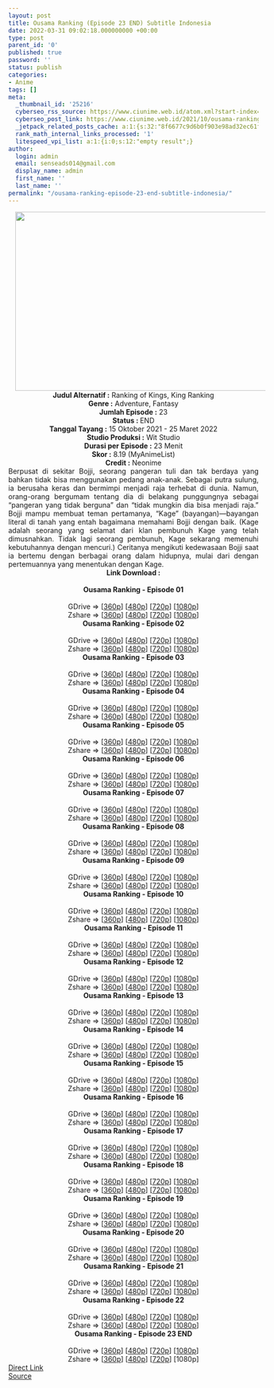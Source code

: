 ```yaml
---
layout: post
title: Ousama Ranking (Episode 23 END) Subtitle Indonesia
date: 2022-03-31 09:02:18.000000000 +00:00
type: post
parent_id: '0'
published: true
password: ''
status: publish
categories:
- Anime
tags: []
meta:
  _thumbnail_id: '25216'
  cyberseo_rss_source: https://www.ciunime.web.id/atom.xml?start-index=1
  cyberseo_post_link: https://www.ciunime.web.id/2021/10/ousama-ranking-subtitle-indonesia.html
  _jetpack_related_posts_cache: a:1:{s:32:"8f6677c9d6b0f903e98ad32ec61f8deb";a:2:{s:7:"expires";i:1663347647;s:7:"payload";a:3:{i:0;a:1:{s:2:"id";i:25016;}i:1;a:1:{s:2:"id";i:25089;}i:2;a:1:{s:2:"id";i:23440;}}}}
  rank_math_internal_links_processed: '1'
  litespeed_vpi_list: a:1:{i:0;s:12:"empty result";}
author:
  login: admin
  email: senseads014@gmail.com
  display_name: admin
  first_name: ''
  last_name: ''
permalink: "/ousama-ranking-episode-23-end-subtitle-indonesia/"
---
```

<div class="separator" style="clear: both; text-align: center;"><a href="https://blogger.googleusercontent.com/img/a/AVvXsEgoYAtqG8zn4TmMi9lCuDKDS137dL4VydE49BUsqF9Y40t2owZRhejj_lRRYk5KAuJ3moyiECSRT7tMz81j-eOnIhBkhfz3BPa9_kbRnQVqYpOI2sQOHkA_kJMvOZkgpy2zKKe61gji93cDm7dGS999qKAS4lmayx6apLsjJ0y8XgZQ_DqRpI7xYSHe=s1280" style="margin-left: 1em; margin-right: 1em;"><img border="0" data-original-height="720" data-original-width="1280" height="360" src="{{ site.baseurl }}/assets/2022/03/AVvXsEgoYAtqG8zn4TmMi9lCuDKDS137dL4VydE49BUsqF9Y40t2owZRhejj_lRRYk5KAuJ3moyiECSRT7tMz81j-eOnIhBkhfz3BPa9_kbRnQVqYpOI2sQOHkA_kJMvOZkgpy2zKKe61gji93cDm7dGS999qKAS4lmayx6apLsjJ0y8XgZQ_DqRpI7xYSHe=w640-h360" width="640" /></a></div>
<div class="separator" style="clear: both; text-align: center;"></div>
<div style="text-align: center;"><b>Judul</b><b><b> Alternatif</b> :</b> Ranking of Kings,&nbsp;King Ranking</div>
<div style="text-align: center;"><b><b>Genre :</b></b> Adventure, Fantasy</div>
<div style="text-align: center;"><b>Jumlah Episode :</b> 23<br /><b>Status : </b>END<br /><b>Tanggal Tayang :</b> 15 Oktober&nbsp;2021 - 25 Maret 2022<br /><b>Studio Produksi :</b>&nbsp;Wit Studio<br /><b>Durasi per Episode :</b> 23 Menit</div>
<div style="text-align: center;"><b>Skor :</b> 8.19 (MyAnimeList)</div>
<div style="text-align: center;"><b>Credit :</b>&nbsp;Neonime</div>
<div style="text-align: center;"></div>
<div style="text-align: justify;">Berpusat di sekitar Bojji, seorang pangeran tuli dan tak berdaya yang bahkan tidak bisa menggunakan pedang anak-anak. Sebagai putra sulung, ia berusaha keras dan bermimpi menjadi raja terhebat di dunia. Namun, orang-orang bergumam tentang dia di belakang punggungnya sebagai “pangeran yang tidak berguna” dan “tidak mungkin dia bisa menjadi raja.” Bojji mampu membuat teman pertamanya, “Kage” (bayangan)—bayangan literal di tanah yang entah bagaimana memahami Bojji dengan baik. (Kage adalah seorang yang selamat dari klan pembunuh Kage yang telah dimusnahkan. Tidak lagi seorang pembunuh, Kage sekarang memenuhi kebutuhannya dengan mencuri.) Ceritanya mengikuti kedewasaan Bojji saat ia bertemu dengan berbagai orang dalam hidupnya, mulai dari dengan pertemuannya yang menentukan dengan Kage.</div>
<div style="text-align: justify;"></div>
<div style="text-align: justify;"></div>
<div style="text-align: center;">
<div style="text-align: center;">
<div style="text-align: left;">
<div style="text-align: center;"><b>Link Download :</b></div>
<div style="text-align: center;"><b><br /></b></div>
<div style="text-align: center;"><span style="text-align: left;"><b>Ousama Ranking&nbsp;</b></span><b>- Episode 01</b></div>
<div style="text-align: center;"><b><br /></b></div>
<div style="text-align: center;">GDrive =&gt; [<a href="https://www.mp4upload.com/zox2twlqpz1t" target="_blank" rel="noopener">360p</a>] [<a href="https://acefile.co/f/57723396/neonime_ranking_of_kings_-_01_-480p-zip" target="_blank" rel="noopener">480p</a>] [<a href="https://acefile.co/f/57723403/neonime_ranking_of_kings_-_01_-720p-zip" target="_blank" rel="noopener">720p</a>] [<a href="https://acefile.co/f/57723407/neonime_ranking_of_kings_-_01_-1080p-zip" target="_blank" rel="noopener">1080p</a>]</div>
<div style="text-align: center;">Zshare =&gt; [<a href="https://www39.zippyshare.com/v/ofugHUIl/file.html" target="_blank" rel="noopener">360p</a>] [<a href="https://www39.zippyshare.com/v/vucbfHUq/file.html" target="_blank" rel="noopener">480p</a>] [<a href="https://www39.zippyshare.com/v/PbUjiabm/file.html" target="_blank" rel="noopener">720p</a>] [<a href="https://www96.zippyshare.com/v/qvlxbpYZ/file.html" target="_blank" rel="noopener">1080p</a>]</div>
<div style="text-align: center;"></div>
<div style="text-align: center;">
<div><span style="text-align: left;"><b>Ousama Ranking&nbsp;</b></span><b>- Episode 02</b></div>
<div><b><br /></b></div>
<div>GDrive =&gt; [<a href="http://www.solidfiles.com/v/3d6AaYPAg5rgN" target="_blank" rel="noopener">360p</a>] [<a href="https://acefile.co/f/58198972/neonime_ranking_of_kings_-_02-480p-zip" target="_blank" rel="noopener">480p</a>] [<a href="https://acefile.co/f/58199373/neonime_ranking_of_kings_-_02-720p-zip" target="_blank" rel="noopener">720p</a>] [<a href="https://acefile.co/f/58199950/neonime_ranking_of_kings_-_02-1080p-zip" target="_blank" rel="noopener">1080p</a>]</div>
<div>Zshare =&gt; [<a href="https://www64.zippyshare.com/v/WReMuo7N/file.html" target="_blank" rel="noopener">360p</a>] [<a href="https://www16.zippyshare.com/v/g4kkdSvL/file.html" target="_blank" rel="noopener">480p</a>] [<a href="https://www107.zippyshare.com/v/AVuoXGeI/file.html" target="_blank" rel="noopener">720p</a>] [<a href="https://www69.zippyshare.com/v/VDDj2y7F/file.html" target="_blank" rel="noopener">1080p</a>]</div>
<div></div>
<div>
<div><span style="text-align: left;"><b>Ousama Ranking&nbsp;</b></span><b>- Episode 03</b></div>
<div><b><br /></b></div>
<div>GDrive =&gt; [<a href="https://www.mp4upload.com/m94evxz6je6q" target="_blank" rel="noopener">360p</a>] [<a href="https://acefile.co/f/58681486/neonime_pemeringkatan_raja-raja_-_03-480p-zip" target="_blank" rel="noopener">480p</a>] [<a href="https://acefile.co/f/58681641/neonime_pemeringkatan_raja-raja_-_03-720p-zip" target="_blank" rel="noopener">720p</a>] [<a href="https://acefile.co/f/58681823/neonime_pemeringkatan_raja-raja_-_03-1080p-zip" target="_blank" rel="noopener">1080p</a>]</div>
<div>Zshare =&gt; [<a href="https://www99.zippyshare.com/v/DhOQQqTE/file.html" target="_blank" rel="noopener">360p</a>] [<a href="https://www16.zippyshare.com/v/zcsPxCyF/file.html" target="_blank" rel="noopener">480p</a>] [<a href="https://www118.zippyshare.com/v/FeXkqCOf/file.html" target="_blank" rel="noopener">720p</a>] [<a href="https://www71.zippyshare.com/v/3GDSyw0O/file.html" target="_blank" rel="noopener">1080p</a>]</div>
</div>
<div></div>
<div>
<div><span style="text-align: left;"><b>Ousama Ranking&nbsp;</b></span><b>- Episode 04</b></div>
<div><b><br /></b></div>
<div>GDrive =&gt; [<a href="https://www.mp4upload.com/tr50oe2mmv0i" target="_blank" rel="noopener">360p</a>] [<a href="https://acefile.co/f/59201199/neonime_pemeringkatan-raja-raja-04-480p-zip" target="_blank" rel="noopener">480p</a>] [<a href="https://acefile.co/f/59201202/neonime_pemeringkatan-raja-raja-04-720p-zip" target="_blank" rel="noopener">720p</a>] [<a href="https://acefile.co/f/59201206/neonime_pemeringkatan-raja-raja-04-1080p-zip" target="_blank" rel="noopener">1080p</a>]</div>
<div>Zshare =&gt; [<a href="https://www47.zippyshare.com/v/TMxz0TBF/file.html" target="_blank" rel="noopener">360p</a>] [<a href="https://www26.zippyshare.com/v/6yM1mVRA/file.html" target="_blank" rel="noopener">480p</a>] [<a href="https://www45.zippyshare.com/v/go8QlpJS/file.html" target="_blank" rel="noopener">720p</a>] [<a href="https://www50.zippyshare.com/v/sxXmQcYD/file.html" target="_blank" rel="noopener">1080p</a>]</div>
</div>
<div></div>
<div>
<div><span style="text-align: left;"><b>Ousama Ranking&nbsp;</b></span><b>- Episode 05</b></div>
<div><b><br /></b></div>
<div>GDrive =&gt; [<a href="https://www.mp4upload.com/0glesbsa1y3z" target="_blank" rel="noopener">360p</a>] [<a href="https://acefile.co/f/59759411/neonime_pemeringkatan_raja-raja_-_05-480p-zip" target="_blank" rel="noopener">480p</a>] [<a href="https://acefile.co/f/59759571/neonime_pemeringkatan_raja-raja_-_05-720p-zip" target="_blank" rel="noopener">720p</a>] [<a href="https://acefile.co/f/59759842/neonime_pemeringkatan_raja-raja_-_05-1080p-zip" target="_blank" rel="noopener">1080p</a>]</div>
<div>Zshare =&gt; [<a href="https://www13.zippyshare.com/v/48XUssHU/file.html" target="_blank" rel="noopener">360p</a>] [<a href="https://www14.zippyshare.com/v/Ayhp6Zes/file.html" target="_blank" rel="noopener">480p</a>] [<a href="https://www43.zippyshare.com/v/w5RuGE1y/file.html" target="_blank" rel="noopener">720p</a>] [<a href="https://www82.zippyshare.com/v/OG9W8u70/file.html" target="_blank" rel="noopener">1080p</a>]</div>
</div>
<div></div>
<div>
<div><span style="text-align: left;"><b>Ousama Ranking&nbsp;</b></span><b>- Episode 06</b></div>
<div><b><br /></b></div>
<div>GDrive =&gt; [<a href="https://www.mp4upload.com/m9lxqn88g6jz" target="_blank" rel="noopener">360p</a>] [<a href="https://acefile.co/f/60341105/neonime_pemeringkatan_raja-raja_-_06-480p-zip" target="_blank" rel="noopener">480p</a>] [<a href="https://acefile.co/f/60341317/neonime_pemeringkatan_raja-raja_-_06-720p-zip" target="_blank" rel="noopener">720p</a>] [<a href="https://acefile.co/f/60341568/neonime_pemeringkatan_raja-raja_-_06-1080p-zip" target="_blank" rel="noopener">1080p</a>]</div>
<div>Zshare =&gt; [<a href="https://www67.zippyshare.com/v/mc6Y8HKC/file.html" target="_blank" rel="noopener">360p</a>] [<a href="https://www9.zippyshare.com/v/mV4ZCEoH/file.html" target="_blank" rel="noopener">480p</a>] [<a href="https://www118.zippyshare.com/v/aWkWen3s/file.html" target="_blank" rel="noopener">720p</a>] [<a href="https://www43.zippyshare.com/v/K4jTu2go/file.html" target="_blank" rel="noopener">1080p</a>]</div>
</div>
<div></div>
<div>
<div><span style="text-align: left;"><b>Ousama Ranking&nbsp;</b></span><b>- Episode 07</b></div>
<div><b><br /></b></div>
<div>GDrive =&gt; [<a href="https://www.mp4upload.com/ytm500eght1e" target="_blank" rel="noopener">360p</a>] [<a href="https://acefile.co/f/60983257/neonime_pemeringkatan-raja-raja-07-480p-zip" target="_blank" rel="noopener">480p</a>] [<a href="https://acefile.co/f/60983252/neonime_pemeringkatan-raja-raja-07-720p-zip" target="_blank" rel="noopener">720p</a>] [<a href="https://acefile.co/f/60983249/neonime_pemeringkatan-raja-raja-07-1080p-zip" target="_blank" rel="noopener">1080p</a>]</div>
<div>Zshare =&gt; [<a href="https://www87.zippyshare.com/v/n766eTk1/file.html" target="_blank" rel="noopener">360p</a>] [<a href="https://www14.zippyshare.com/v/1ewxYf73/file.html" target="_blank" rel="noopener">480p</a>] [<a href="https://www7.zippyshare.com/v/60EN0w13/file.html" target="_blank" rel="noopener">720p</a>] [<a href="https://www53.zippyshare.com/v/gnhcv9e1/file.html" target="_blank" rel="noopener">1080p</a>]</div>
</div>
<div></div>
<div>
<div><span style="text-align: left;"><b>Ousama Ranking&nbsp;</b></span><b>- Episode 08</b></div>
<div><b><br /></b></div>
<div>GDrive =&gt; [<a href="https://www.mp4upload.com/567ss6tlys8r" target="_blank" rel="noopener">360p</a>] [<a href="https://acefile.co/f/61503933/neonime_pemeringkatan_raja-raja_-_08-480p-zip" target="_blank" rel="noopener">480p</a>] [<a href="https://acefile.co/f/61504159/neonime_pemeringkatan_raja-raja_-_08-720p-zip" target="_blank" rel="noopener">720p</a>] [<a href="https://acefile.co/f/61504410/neonime_pemeringkatan_raja-raja_-_08-1080p-zip" target="_blank" rel="noopener">1080p</a>]</div>
<div>Zshare =&gt; [<a href="https://www28.zippyshare.com/v/EXS1S1Tb/file.html" target="_blank" rel="noopener">360p</a>] [<a href="https://www82.zippyshare.com/v/km5Ok8an/file.html" target="_blank" rel="noopener">480p</a>] [<a href="https://www50.zippyshare.com/v/2PVvgG2C/file.html" target="_blank" rel="noopener">720p</a>] [<a href="https://www77.zippyshare.com/v/LSN6Jl1u/file.html" target="_blank" rel="noopener">1080p</a>]</div>
</div>
<div></div>
<div>
<div><span style="text-align: left;"><b>Ousama Ranking&nbsp;</b></span><b>- Episode 09</b></div>
<div><b><br /></b></div>
<div>GDrive =&gt; [<a href="https://www.mp4upload.com/xtopmnfhro6s" target="_blank" rel="noopener">360p</a>] [<a href="https://www.mp4upload.com/7zdg5616hvz1" target="_blank" rel="noopener">480p</a>] [<a href="https://acefile.co/f/62094783/neonime_pemeringkatan_raja-raja_-_09-720p-zip" target="_blank" rel="noopener">720p</a>] [<a href="https://acefile.co/f/62095040/neonime_pemeringkatan_raja-raja_-_09-1080p-zip" target="_blank" rel="noopener">1080p</a>]</div>
<div>Zshare =&gt; [<a href="https://www52.zippyshare.com/v/KtVWsBl6/file.html" target="_blank" rel="noopener">360p</a>] [<a href="https://www1.zippyshare.com/v/bYB9Pito/file.html" target="_blank" rel="noopener">480p</a>] [<a href="https://www101.zippyshare.com/v/E3AFuHYo/file.html" target="_blank" rel="noopener">720p</a>] [<a href="https://www62.zippyshare.com/v/JzD1bGFE/file.html" target="_blank" rel="noopener">1080p</a>]</div>
</div>
<div></div>
<div>
<div><span style="text-align: left;"><b>Ousama Ranking&nbsp;</b></span><b>- Episode 10</b></div>
<div><b><br /></b></div>
<div>GDrive =&gt; [<a href="https://www.mp4upload.com/v3cmrvvhevl4" target="_blank" rel="noopener">360p</a>] [<a href="http://www.solidfiles.com/v/nkmL62nyVz5Py" target="_blank" rel="noopener">480p</a>] [<a href="http://www.solidfiles.com/v/W8jKZGZmB282j" target="_blank" rel="noopener">720p</a>] [<a href="http://www.solidfiles.com/v/GWaj26XXdYa8j" target="_blank" rel="noopener">1080p</a>]</div>
<div>Zshare =&gt; [<a href="https://www45.zippyshare.com/v/pM26qEpa/file.html" target="_blank" rel="noopener">360p</a>] [<a href="https://www25.zippyshare.com/v/NM5j0xaJ/file.html" target="_blank" rel="noopener">480p</a>] [<a href="https://www120.zippyshare.com/v/5bPPJNym/file.html" target="_blank" rel="noopener">720p</a>] [<a href="https://www43.zippyshare.com/v/q4GQKSru/file.html" target="_blank" rel="noopener">1080p</a>]</div>
</div>
<div></div>
<div>
<div><span style="text-align: left;"><b>Ousama Ranking&nbsp;</b></span><b>- Episode 11</b></div>
<div><b><br /></b></div>
<div>GDrive =&gt; [<a href="https://www.mp4upload.com/1d3i9cra76n4" target="_blank" rel="noopener">360p</a>] [<a href="http://www.solidfiles.com/v/LKkxwnLAxnALa" target="_blank" rel="noopener">480p</a>] [<a href="http://www.solidfiles.com/v/5dpR5myqDnr6W" target="_blank" rel="noopener">720p</a>] [<a href="http://www.solidfiles.com/v/DeZxVGaKp7QNe" target="_blank" rel="noopener">1080p</a>]</div>
<div>Zshare =&gt; [<a href="https://www91.zippyshare.com/v/8w61Itq1/file.html" target="_blank" rel="noopener">360p</a>] [<a href="https://www119.zippyshare.com/v/a1Iz2Lbo/file.html" target="_blank" rel="noopener">480p</a>] [<a href="https://www67.zippyshare.com/v/Rj7sWjMG/file.html" target="_blank" rel="noopener">720p</a>] [<a href="https://www12.zippyshare.com/v/Ne2EEhzI/file.html" target="_blank" rel="noopener">1080p</a>]</div>
</div>
<div></div>
<div>
<div><span style="text-align: left;"><b>Ousama Ranking&nbsp;</b></span><b>- Episode 12</b></div>
<div><b><br /></b></div>
<div>GDrive =&gt; [<a href="https://www.mp4upload.com/6fzzu8pf7154" target="_blank" rel="noopener">360p</a>] [<a href="https://acefile.co/f/64602177/neonime_pemeringkatan_raja-raja_-_12-480p-zip" target="_blank" rel="noopener">480p</a>] [<a href="https://acefile.co/f/64602212/neonime_pemeringkatan_raja-raja_-_12-720p-zip" target="_blank" rel="noopener">720p</a>] [<a href="https://acefile.co/f/64602213/neonime_pemeringkatan_raja-raja_-_12-1080p-zip" target="_blank" rel="noopener">1080p</a>]</div>
<div>Zshare =&gt; [<a href="https://www113.zippyshare.com/v/toRss91f/file.html" target="_blank" rel="noopener">360p</a>] [<a href="https://www113.zippyshare.com/v/9vMWIMhv/file.html" target="_blank" rel="noopener">480p</a>] [<a href="https://www81.zippyshare.com/v/riophh18/file.html" target="_blank" rel="noopener">720p</a>] [<a href="https://www27.zippyshare.com/v/20ePjXmX/file.html" target="_blank" rel="noopener">1080p</a>]</div>
</div>
<div></div>
<div>
<div><span style="text-align: left;"><b>Ousama Ranking&nbsp;</b></span><b>- Episode 13</b></div>
<div><b><br /></b></div>
<div>GDrive =&gt; [<a href="https://www.mp4upload.com/so567bpiqqcp" target="_blank" rel="noopener">360p</a>] [<a href="https://acefile.co/f/65290538/neonime_pemeringkatan-raja-raja-13-480p-zip" target="_blank" rel="noopener">480p</a>] [<a href="https://acefile.co/f/65291123/neonime_pemeringkatan-raja-raja-13-720p-zip" target="_blank" rel="noopener">720p</a>] [<a href="https://acefile.co/f/65292143/neonime_pemeringkatan-raja-raja-13-1080p-zip" target="_blank" rel="noopener">1080p</a>]</div>
<div>Zshare =&gt; [<a href="https://www37.zippyshare.com/v/1nNsj2wu/file.html" target="_blank" rel="noopener">360p</a>] [<a href="https://www80.zippyshare.com/v/iN8VLdqN/file.html" target="_blank" rel="noopener">480p</a>] [<a href="https://www32.zippyshare.com/v/P2hh3uSW/file.html" target="_blank" rel="noopener">720p</a>] [<a href="https://www64.zippyshare.com/v/GjSenZ8P/file.html" target="_blank" rel="noopener">1080p</a>]</div>
</div>
<div></div>
<div>
<div><span style="text-align: left;"><b>Ousama Ranking&nbsp;</b></span><b>- Episode 14</b></div>
<div><b><br /></b></div>
<div>GDrive =&gt; [<a href="https://www.mp4upload.com/43rcowj6q6cu" target="_blank" rel="noopener">360p</a>] [<a href="https://acefile.co/f/65848471/neonime_pemeringkatan-raja-raja-14-480p-zip" target="_blank" rel="noopener">480p</a>] [<a href="https://acefile.co/f/65848615/neonime_pemeringkatan-raja-raja-14-720p-zip" target="_blank" rel="noopener">720p</a>] [<a href="https://acefile.co/f/65848887/neonime_pemeringkatan-raja-raja-14-1080p-zip" target="_blank" rel="noopener">1080p</a>]</div>
<div>Zshare =&gt; [<a href="https://www110.zippyshare.com/v/MM9L0a4m/file.html" target="_blank" rel="noopener">360p</a>] [<a href="https://www21.zippyshare.com/v/eBItTWcj/file.html" target="_blank" rel="noopener">480p</a>] [<a href="https://www81.zippyshare.com/v/KJUPdF9S/file.html" target="_blank" rel="noopener">720p</a>] [<a href="https://www79.zippyshare.com/v/haO4ux05/file.html" target="_blank" rel="noopener">1080p</a>]</div>
</div>
<div></div>
<div>
<div><span style="text-align: left;"><b>Ousama Ranking&nbsp;</b></span><b>- Episode 15</b></div>
<div><b><br /></b></div>
<div>GDrive =&gt; [<a href="https://www.mp4upload.com/45lgxmachi02" target="_blank" rel="noopener">360p</a>] [<a href="https://acefile.co/f/66438553/neonime_pemeringkatan-raja-raja-15-480p-zip" target="_blank" rel="noopener">480p</a>] [<a href="https://acefile.co/f/66438659/neonime_pemeringkatan-raja-raja-15-720p-zip" target="_blank" rel="noopener">720p</a>] [<a href="https://acefile.co/f/66438910/neonime_pemeringkatan-raja-raja-15-1080p-zip" target="_blank" rel="noopener">1080p</a>]</div>
<div>Zshare =&gt; [<a href="https://www46.zippyshare.com/v/gGohb29T/file.html" target="_blank" rel="noopener">360p</a>] [<a href="https://www3.zippyshare.com/v/rx9dAo7X/file.html" target="_blank" rel="noopener">480p</a>] [<a href="https://www42.zippyshare.com/v/KTaru6xu/file.html" target="_blank" rel="noopener">720p</a>] [<a href="https://www69.zippyshare.com/v/TzEFnF32/file.html" target="_blank" rel="noopener">1080p</a>]</div>
</div>
<div></div>
<div>
<div><span style="text-align: left;"><b>Ousama Ranking&nbsp;</b></span><b>- Episode 16</b></div>
<div><b><br /></b></div>
<div>GDrive =&gt; [<a href="https://www.mp4upload.com/n1my4cycegze" target="_blank" rel="noopener">360p</a>] [<a href="https://www.mp4upload.com/mpb1xhla0rhp" target="_blank" rel="noopener">480p</a>] [<a href="https://www.mp4upload.com/7g9p8u2ck1x9" target="_blank" rel="noopener">720p</a>] [<a href="https://mir.cr/37MZB2WI" target="_blank" rel="noopener">1080p</a>]</div>
<div>Zshare =&gt; [<a href="https://www96.zippyshare.com/v/GFyPJ6Gz/file.html" target="_blank" rel="noopener">360p</a>] [<a href="https://www53.zippyshare.com/v/NzYpiyHA/file.html" target="_blank" rel="noopener">480p</a>] [<a href="https://www89.zippyshare.com/v/wRf0yLZd/file.html" target="_blank" rel="noopener">720p</a>] [<a href="https://www48.zippyshare.com/v/xmDAIZRU/file.html" target="_blank" rel="noopener">1080p</a>]</div>
</div>
<div></div>
<div>
<div><span style="text-align: left;"><b>Ousama Ranking&nbsp;</b></span><b>- Episode 17</b></div>
<div><b><br /></b></div>
<div>GDrive =&gt; [<a href="https://www.mp4upload.com/uiruztwylquz" target="_blank" rel="noopener">360p</a>] [<a href="https://acefile.co/f/67645372/neonime_pemeringkatan-raja-raja-17-480p-zip" target="_blank" rel="noopener">480p</a>] [<a href="https://acefile.co/f/67645373/neonime_pemeringkatan-raja-raja-17-720p-zip" target="_blank" rel="noopener">720p</a>] [<a href="https://acefile.co/f/67645374/neonime_pemeringkatan-raja-raja-17-1080p-zip" target="_blank" rel="noopener">1080p</a>]</div>
<div>Zshare =&gt; [<a href="https://www21.zippyshare.com/v/bkC2n1jb/file.html" target="_blank" rel="noopener">360p</a>] [<a href="https://www97.zippyshare.com/v/AQJqpwHX/file.html" target="_blank" rel="noopener">480p</a>] [<a href="https://www49.zippyshare.com/v/gpNYPRXr/file.html" target="_blank" rel="noopener">720p</a>] [<a href="https://www16.zippyshare.com/v/M6KOtgGE/file.html" target="_blank" rel="noopener">1080p</a>]</div>
</div>
<div></div>
<div>
<div><span style="text-align: left;"><b>Ousama Ranking&nbsp;</b></span><b>- Episode 18</b></div>
<div><b><br /></b></div>
<div>GDrive =&gt; [<a href="https://www.mp4upload.com/qi26j4uhdz39" target="_blank" rel="noopener">360p</a>] [<a href="https://acefile.co/f/68251212/neonime_pemeringkatan-raja-raja-18-480p-zip" target="_blank" rel="noopener">480p</a>] [<a href="https://acefile.co/f/68251379/neonime_pemeringkatan-raja-raja-18-720p-zip" target="_blank" rel="noopener">720p</a>] [<a href="https://acefile.co/f/68251640/neonime_pemeringkatan-raja-raja-18-1080p-zip" target="_blank" rel="noopener">1080p</a>]</div>
<div>Zshare =&gt; [<a href="https://www81.zippyshare.com/v/Y92vFk2o/file.html" target="_blank" rel="noopener">360p</a>] <a href="https://www72.zippyshare.com/v/F9IGf7Im/file.html" target="_blank" rel="noopener">[480p</a>] [<a href="https://www106.zippyshare.com/v/fiCFgzhq/file.html" target="_blank" rel="noopener">720p</a>] [<a href="https://www35.zippyshare.com/v/phQQQZ3E/file.html" target="_blank" rel="noopener">1080p</a>]</div>
</div>
<div></div>
<div>
<div><span style="text-align: left;"><b>Ousama Ranking&nbsp;</b></span><b>- Episode 19</b></div>
<div><b><br /></b></div>
<div>GDrive =&gt; [<a href="https://www.mp4upload.com/5diw6f52a1vi" target="_blank" rel="noopener">360p</a>] [<a href="https://acefile.co/f/68894128/neonime_pemeringkatan-raja-raja-19-480p-zip" target="_blank" rel="noopener">480p</a>] [<a href="https://acefile.co/f/68894850/neonime_pemeringkatan-raja-raja-19-720p-zip" target="_blank" rel="noopener">720p</a>] [<a href="https://acefile.co/f/68895468/neonime_pemeringkatan-raja-raja-19-1080p-zip" target="_blank" rel="noopener">1080p</a>]</div>
<div>Zshare =&gt; [<a href="https://www47.zippyshare.com/v/7FRyx1jk/file.html" target="_blank" rel="noopener">360p</a>]&nbsp;[<a href="https://www47.zippyshare.com/v/zWTuNMCD/file.html" target="_blank" rel="noopener">480p</a>] [<a href="https://www47.zippyshare.com/v/zClkUnGT/file.html" target="_blank" rel="noopener">720p</a>] [<a href="https://www84.zippyshare.com/v/CsTNdAIm/file.html" target="_blank" rel="noopener">1080p</a>]</div>
</div>
<div></div>
<div>
<div><span style="text-align: left;"><b>Ousama Ranking&nbsp;</b></span><b>- Episode 20</b></div>
<div><b><br /></b></div>
<div>GDrive =&gt; [<a href="https://www.mp4upload.com/zuf9f0efx65v" target="_blank" rel="noopener">360p</a>] [<a href="https://acefile.co/f/69359836/neonime_pemeringkatan-raja-raja-20-480p-zip" target="_blank" rel="noopener">480p</a>] [<a href="https://acefile.co/f/69360110/neonime_pemeringkatan-raja-raja-20-720p-zip" target="_blank" rel="noopener">720p</a>] [<a href="https://acefile.co/f/69360233/neonime_pemeringkatan-raja-raja-20-1080p-zip" target="_blank" rel="noopener">1080p</a>]</div>
<div>Zshare =&gt; [<a href="https://www66.zippyshare.com/v/Y5W49UwW/file.html" target="_blank" rel="noopener">360p</a>]&nbsp;[<a href="https://www30.zippyshare.com/v/tQYOwrZO/file.html" target="_blank" rel="noopener">480p</a>] [<a href="https://www33.zippyshare.com/v/CSTyoKAD/file.html" target="_blank" rel="noopener">720p</a>] [<a href="https://www72.zippyshare.com/v/5dJtNYRs/file.html" target="_blank" rel="noopener">1080p</a>]</div>
</div>
<div></div>
<div>
<div><span style="text-align: left;"><b>Ousama Ranking&nbsp;</b></span><b>- Episode 21</b></div>
<div><b><br /></b></div>
<div>GDrive =&gt; [<a href="https://www.mp4upload.com/igzwxe3emxi8" target="_blank" rel="noopener">360p</a>] [<a href="https://acefile.co/f/69876745/neonime_pemeringkatan-raja-raja-21-480p-zip" target="_blank" rel="noopener">480p</a>] [<a href="https://acefile.co/f/69876768/neonime_pemeringkatan-raja-raja-21-720p-zip" target="_blank" rel="noopener">720p</a>] [<a href="https://acefile.co/f/69876975/neonime_pemeringkatan-raja-raja-21-1080p-zip" target="_blank" rel="noopener">1080p</a>]</div>
<div>Zshare =&gt; [<a href="https://www112.zippyshare.com/v/LcYdtuMZ/file.html" target="_blank" rel="noopener">360p</a>]&nbsp;[<a href="https://www118.zippyshare.com/v/BbZFxe0I/file.html" target="_blank" rel="noopener">480p</a>] [<a href="https://www116.zippyshare.com/v/e6lH0R7z/file.html" target="_blank" rel="noopener">720p</a>] [<a href="https://www81.zippyshare.com/v/o4n78mxG/file.html" target="_blank" rel="noopener">1080p</a>]</div>
</div>
<div></div>
<div>
<div><span style="text-align: left;"><b>Ousama Ranking&nbsp;</b></span><b>- Episode 22</b></div>
<div><b><br /></b></div>
<div>GDrive =&gt; [<a href="http://www.solidfiles.com/v/a4QGL5A8pYrdq" target="_blank" rel="noopener">360p</a>] [<a href="https://acefile.co/f/70432734/neonime_pemeringkatan-raja-raja-22-480p-zip" target="_blank" rel="noopener">480p</a>] [<a href="https://acefile.co/f/70432964/neonime_pemeringkatan-raja-raja-22-720p-zip" target="_blank" rel="noopener">720p</a>] [<a href="https://acefile.co/f/70433836/neonime_pemeringkatan-raja-raja-22-1080p-zip" target="_blank" rel="noopener">1080p</a>]</div>
<div>Zshare =&gt; [<a href="https://www40.zippyshare.com/v/LLdzxfYn/file.html" target="_blank" rel="noopener">360p</a>]&nbsp;[<a href="https://www75.zippyshare.com/v/Q46Ok0bp/file.html" target="_blank" rel="noopener">480p</a>] [<a href="https://www3.zippyshare.com/v/K9ZcStvp/file.html" target="_blank" rel="noopener">720p</a>] [<a href="https://www29.zippyshare.com/v/uxxVJSHQ/file.html" target="_blank" rel="noopener">1080p</a>]</div>
</div>
<div></div>
<div>
<div><span style="text-align: left;"><b>Ousama Ranking&nbsp;</b></span><b>- Episode 23 END</b></div>
<div><b><br /></b></div>
<div>GDrive =&gt; [<a href="http://www.solidfiles.com/v/AWdmLn284dPVY" target="_blank" rel="noopener">360p</a>] [<a href="https://acefile.co/f/71028210/neonime_pemeringkatan-raja-raja-23-end-480p-zip" target="_blank" rel="noopener">480p</a>] [<a href="https://acefile.co/f/71028501/neonime_pemeringkatan-raja-raja-23-end-720p-zip" target="_blank" rel="noopener">720p</a>] [<a href="https://acefile.co/f/71029211/neonime_pemeringkatan-raja-raja-23-end-1080p-zip" target="_blank" rel="noopener">1080p</a>]</div>
<div>Zshare =&gt; [<a href="https://www100.zippyshare.com/v/xWMbjgf9/file.html" target="_blank" rel="noopener">360p</a>]&nbsp;[<a href="https://www60.zippyshare.com/v/noZdjaNQ/file.html" target="_blank" rel="noopener">480p</a>] [<a href="https://www108.zippyshare.com/v/BqSU6hap/file.html" target="_blank" rel="noopener">720p</a>] [1080p]</div>
</div>
</div>
</div>
</div>
</div>
<link rel="stylesheet" href="https://cdnjs.cloudflare.com/ajax/libs/font-awesome/4.7.0/css/font-awesome.min.css" />
<div class="divbtn"> <a href="https://handymansurrender.com/fihup8buzv?key=94550f7ce39444073321dde3b8782f97" class="btn"><i class="fa fa-download"></i> Direct Link</a> <br /><a href="https://www.ciunime.web.id/2021/10/ousama-ranking-subtitle-indonesia.html">Source</a> </div>
